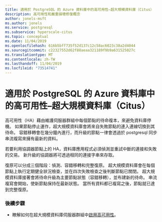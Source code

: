 ```yaml
---
title: 適用於 PostgreSQL 的 Azure 資料庫中的高可用性–超大規模資料庫（Citus）
description: 高可用性和嚴重損壞修復概念
author: jonels-msft
ms.author: jonels
ms.service: postgresql
ms.subservice: hyperscale-citus
ms.topic: conceptual
ms.date: 11/04/2019
ms.openlocfilehash: 616b5bff735f52d137c12c58ac6023c38a2d4044
ms.sourcegitcommit: c22327552d62f88aeaa321189f9b9a631525027c
ms.translationtype: MT
ms.contentlocale: zh-TW
ms.lasthandoff: 11/04/2019
ms.locfileid: "73514741"
---
```

# <a name="high-availability-in-azure-database-for-postgresql--hyperscale-citus"></a>適用於 PostgreSQL 的 Azure 資料庫中的高可用性–超大規模資料庫（Citus）

高可用性（HA）藉由維護伺服器群組中每個節點的待命複本，來避免資料庫停機。 如果節點停止運作，超大規模資料庫會將來自失敗節點的連入連線切換到其待命。 容錯移轉會在幾分鐘內進行，而升級的節點一律會透過於 postgresql 同步串流複寫來擁有最新的資料。

若要利用協調器節點上的 HA，資料庫應用程式必須偵測並重試中斷的連接和失敗的交易。 新升級的協調器將可透過相同的連接字串來存取。

復原可以分成三個階段：偵測、容錯移轉和完整復原。  超大規模資料庫會在每個節點上執行定期健全狀況檢查，並在四次失敗檢查之後判斷節點已關閉。 超大規模資料庫接著會將待命升級為主要節點狀態（容錯移轉），並布建新的待命。
串流複寫會開始，使新節點保持在最新狀態。  當所有資料都已複寫之後，節點就已達到完整復原。

### <a name="next-steps"></a>後續步驟

- 瞭解如何在超大規模資料庫伺服器群組中[啟用高可用性](howto-hyperscale-high-availability.md)。
